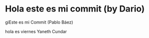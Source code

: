 # Hola este es mi commit (by Dario)

giEste es mi Commit (Pablo Báez)

hola es viernes 
Yaneth Cundar


